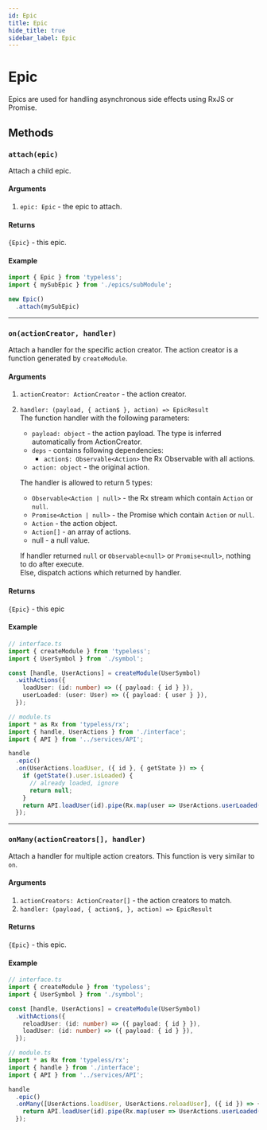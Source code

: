 ```yaml
---
id: Epic
title: Epic
hide_title: true
sidebar_label: Epic
---
```


# Epic
Epics are used for handling asynchronous side effects using RxJS or Promise.

## Methods
### `attach(epic)` 
Attach a child epic.
#### Arguments
1. `epic: Epic` - the epic to attach.
#### Returns
`{Epic}` - this epic.

#### Example
```ts
import { Epic } from 'typeless';
import { mySubEpic } from './epics/subModule';

new Epic()
  .attach(mySubEpic)
```

---

### `on(actionCreator, handler)`
Attach a handler for the specific action creator. The action creator is a function generated by `createModule`.
#### Arguments
1. `actionCreator: ActionCreator` - the action creator.
2. `handler: (payload, { action$ }, action) => EpicResult`  
  The function handler with the following parameters:
   - `payload: object` - the action payload. The type is inferred automatically from ActionCreator.
   - `deps` - contains following dependencies:
      - `action$: Observable<Action>` the Rx Observable with all actions.
   - `action: object` - the original action.  
  
    The handler is allowed to return 5 types:
   - `Observable<Action | null>` - the Rx stream which contain `Action` or `null`.
   - `Promise<Action | null>` - the Promise which contain `Action` or `null`.
   - `Action` - the action object.
   - `Action[]` - an array of actions.
   - null - a null value.
  
    If handler returned `null` or `Observable<null>` or `Promise<null>`, nothing to do after execute.  
    Else, dispatch actions which returned by handler.
#### Returns
`{Epic}` - this epic
#### Example
```ts
// interface.ts
import { createModule } from 'typeless';
import { UserSymbol } from './symbol';

const [handle, UserActions] = createModule(UserSymbol)
  .withActions({
    loadUser: (id: number) => ({ payload: { id } }),
    userLoaded: (user: User) => ({ payload: { user } }),
  });

// module.ts
import * as Rx from 'typeless/rx';
import { handle, UserActions } from './interface';
import { API } from '../services/API';

handle
  .epic()
  .on(UserActions.loadUser, ({ id }, { getState }) => {
    if (getState().user.isLoaded) {
      // already loaded, ignore
      return null;
    }
    return API.loadUser(id).pipe(Rx.map(user => UserActions.userLoaded(user)));
  });
```


---

### `onMany(actionCreators[], handler)`
Attach a handler for multiple action creators. This function is very similar to `on`.
#### Arguments
1. `actionCreators: ActionCreator[]` - the action creators to match.
2. `handler: (payload, { action$, }, action) => EpicResult`  
#### Returns
`{Epic}` - this epic.
#### Example
```ts
// interface.ts
import { createModule } from 'typeless';
import { UserSymbol } from './symbol';

const [handle, UserActions] = createModule(UserSymbol)
  .withActions({
    reloadUser: (id: number) => ({ payload: { id } }),
    loadUser: (id: number) => ({ payload: { id } }),
  });

// module.ts
import * as Rx from 'typeless/rx';
import { handle } from './interface';
import { API } from '../services/API';

handle
  .epic()
  .onMany([UserActions.loadUser, UserActions.reloadUser], ({ id }) => {
    return API.loadUser(id).pipe(Rx.map(user => UserActions.userLoaded(user)));
  });
```
